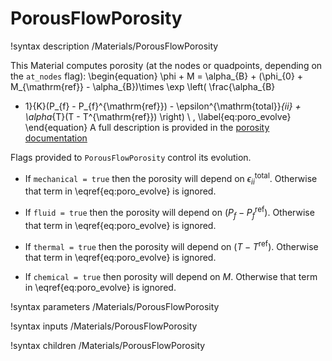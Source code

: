 # PorousFlowPorosity
!syntax description /Materials/PorousFlowPorosity

This Material computes porosity (at the nodes or quadpoints, depending on the `at_nodes` flag):
\begin{equation}
\phi + M = \alpha_{B} + (\phi_{0} + M_{\mathrm{ref}} - \alpha_{B})\times \exp \left( \frac{\alpha_{B}
  - 1}{K}(P_{f} - P_{f}^{\mathrm{ref}}) - \epsilon^{\mathrm{total}}_{ii} + \alpha_{T}(T - T^{\mathrm{ref}}) \right) \ ,
\label{eq:poro_evolve}
\end{equation}
A full description is provided in the [porosity documentation](/porous_flow/porosity.md)

Flags provided to `PorousFlowPorosity` control its evolution.

 - If `mechanical = true` then the porosity will depend on $\epsilon^{\mathrm{total}}_{ii}$.  Otherwise that term in \eqref{eq:poro_evolve} is ignored.

 - If `fluid = true` then the porosity will depend on $(P_{f} - P_{f}^{\mathrm{ref}})$.  Otherwise that term in \eqref{eq:poro_evolve} is ignored.

 - If `thermal = true` then the porosity will depend on $(T - T^{\mathrm{ref}})$.  Otherwise that term in \eqref{eq:poro_evolve} is ignored.

 - If `chemical = true` then porosity will depend on $M$.  Otherwise that term in \eqref{eq:poro_evolve} is ignored.



!syntax parameters /Materials/PorousFlowPorosity

!syntax inputs /Materials/PorousFlowPorosity

!syntax children /Materials/PorousFlowPorosity
